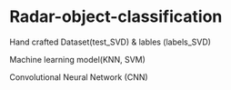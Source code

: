 # Radar-object-classification
Hand crafted Dataset(test_SVD) & lables (labels_SVD)

Machine learning model(KNN, SVM)

Convolutional Neural Network (CNN) 
